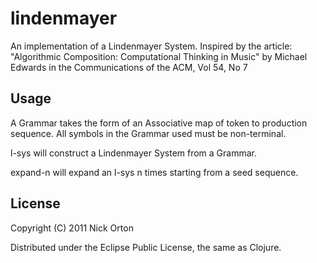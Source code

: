 # lindenmayer

An implementation of a Lindenmayer System.  Inspired by the article: 
"Algorithmic Composition: Computational Thinking in Music" by Michael Edwards
in the Communications of the ACM, Vol 54, No 7

## Usage

A Grammar takes the form of an Associative map of token to production sequence.
All symbols in the Grammar used must be non-terminal.

l-sys will construct a Lindenmayer System from a Grammar.

expand-n will expand an l-sys n times starting from a seed sequence.


## License

Copyright (C) 2011 Nick Orton

Distributed under the Eclipse Public License, the same as Clojure.
